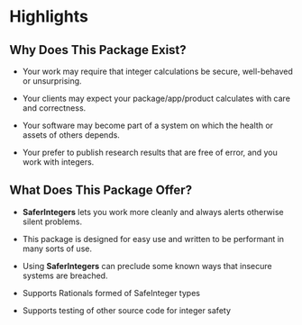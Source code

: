 # Highlights

## Why Does This Package Exist?

- Your work may require that integer calculations be secure, well-behaved or unsurprising.

- Your clients may expect your package/app/product calculates with care and correctness.

- Your software may become part of a system on which the health or assets of others depends.

- Your prefer to publish research results that are free of error, and you work with integers.

## What Does This Package Offer?

- **SaferIntegers** lets you work more cleanly and always alerts otherwise silent problems.

- This package is designed for easy use and written to be performant in many sorts of use.

- Using **SaferIntegers** can preclude some known ways that insecure systems are breached.

- Supports Rationals formed of SafeInteger types

- Supports testing of other source code for integer safety

